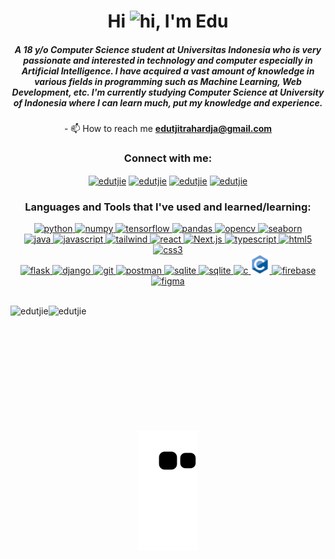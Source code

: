 <h1 align="center">Hi <img src="https://user-images.githubusercontent.com/1303154/88677602-1635ba80-d120-11ea-84d8-d263ba5fc3c0.gif" width="28px" height="28px" alt="hi">, I'm Edu</h1>
<h5 align="center">A 18 y/o Computer Science student at Universitas Indonesia who is very passionate and interested in technology and computer especially in Artificial Intelligence. I have acquired a vast amount of knowledge in various fields in programming such as Machine Learning, Web Development, etc. I'm currently studying Computer Science at University of Indonesia where I can learn much, put my knowledge and experience.</h3>

<p align="center">- 📫 How to reach me <a href="mailto:edutjitrahardja@gmail.com"><strong>edutjitrahardja@gmail.com</strong></a></p>

<h3 align="center">Connect with me:</h3>
<p align="center">
<a href="https://linkedin.com/in/edutjie" target="blank"><img align="center" src="https://raw.githubusercontent.com/rahuldkjain/github-profile-readme-generator/master/src/images/icons/Social/linked-in-alt.svg" alt="edutjie" height="30" width="30" /></a>
<a href="https://kaggle.com/edutjie" target="blank"><img align="center" src="https://raw.githubusercontent.com/rahuldkjain/github-profile-readme-generator/master/src/images/icons/Social/kaggle.svg" alt="edutjie" height="30" width="30" /></a>
<a href="https://instagram.com/edutjie" target="blank"><img align="center" src="https://raw.githubusercontent.com/rahuldkjain/github-profile-readme-generator/master/src/images/icons/Social/instagram.svg" alt="edutjie" height="30" width="30" /></a>
<a href="https://www.hackerrank.com/edutjie" target="blank"><img align="center" src="https://raw.githubusercontent.com/rahuldkjain/github-profile-readme-generator/master/src/images/icons/Social/hackerrank.svg" alt="edutjie" height="30" width="30" /></a>
</p>

<h3 align="center">Languages and Tools that I've used and learned/learning:</h3>
<p align="center">
    <a href="https://www.python.org" target="_blank" rel="noreferrer">
      <img
        src="https://img.shields.io/badge/-Python-black?style=flat-square&logo=python"
        alt="python"
        height="30"
      />
    </a>
    <a href="https://numpy.org/" target="_blank" rel="noreferrer">
      <img
        src="https://img.shields.io/badge/-Numpy-black?style=flat-square&logo=numpy&logoColor=005577"
        alt="numpy"
        height="30"
      />
    </a>
    <a href="https://pandas.pydata.org/" target="_blank" rel="noreferrer">
      <img
        src="https://img.shields.io/badge/-Pandas-black?style=flat-square&logo=pandas&logoColor=005599"
        alt="tensorflow"
        height="30"
      />
    </a>
    <a href="https://www.tensorflow.org" target="_blank" rel="noreferrer">
      <img
        src="https://img.shields.io/badge/-TensorFlow-black?style=flat-square&logo=TensorFlow&logoColor=23FF6F00"
        alt="pandas"
        height="30"
      />
    </a>
    <a href="https://opencv.org/" target="_blank" rel="noreferrer">
      <img
        src="https://img.shields.io/badge/-OpenCV-black?style=flat-square&logo=opencv&logoColor=990044"
        alt="opencv"
        height="30"
      />
    </a>
    <a href="https://seaborn.pydata.org/" target="_blank" rel="noreferrer">
      <img
        src="https://seaborn.pydata.org/_images/logo-mark-lightbg.svg"
        alt="seaborn"
        width="30"
        height="30"
      />
    </a>
    <br />
    <a href="https://www.java.com/en/" target="_blank" rel="noreferrer">
      <img
        src="https://img.shields.io/badge/-Java-black?style=flat-square&logo=java"
        alt="java"
        height="30"
      />
    </a>
    <a
      href="https://developer.mozilla.org/en-US/docs/Web/JavaScript"
      target="_blank"
      rel="noreferrer"
    >
      <img
        src="https://img.shields.io/badge/-Javascript-black?style=flat-square&logo=javascript"
        alt="javascript"
        height="30"
      />
    </a>
    <a href="https://tailwindcss.com/" target="_blank" rel="noreferrer">
      <img
        src="https://img.shields.io/badge/-TailwindCSS-black?style=flat-square&logo=tailwindcss"
        alt="tailwind"
        height="30"
      />
    </a>
      <a href="https://reactjs.org/" target="_blank" rel="noreferrer">
      <img
        src="https://img.shields.io/badge/-React-black?style=flat-square&logo=react"
        alt="react"
        height="30"
      />
    </a>
    <a href="https://nextjs.org/" target="_blank" rel="noreferrer">
      <img
        height="30"
        alt="Next.js"
        src="https://img.shields.io/badge/-Next-black?style=flat-square&logo=nextdotjs" />
    </a>
    <a href="https://www.typescriptlang.org/" target="_blank" rel="noreferrer">
      <img
        src="https://img.shields.io/badge/-Typescript-black?style=flat-square&logo=typescript"
        alt="typescript"
        height="30"
      />
    </a>
    <a href="https://www.w3.org/html/" target="_blank" rel="noreferrer">
      <img
        src="https://img.shields.io/badge/-HTML5-black?style=flat-square&logo=html5"
        alt="html5"
        height="30"
      />
    </a>
    <a href="https://www.w3schools.com/css/" target="_blank" rel="noreferrer">
      <img
        src="https://img.shields.io/badge/-CSS3-black?style=flat-square&logo=css3&logoColor=1572B6"
        alt="css3"
        height="30"
      />
    </a>
    <br />
    <a
      href="https://flask.palletsprojects.com/"
      target="_blank"
      rel="noreferrer"
    >
      <img
        src="https://img.shields.io/badge/-Flask-black?style=flat-square&logo=flask"
        alt="flask"
        height="30"
      />
    </a>
    <a href="https://www.djangoproject.com/" target="_blank" rel="noreferrer">
      <img
        src="https://img.shields.io/badge/-Django-black?style=flat-square&logo=django&logoColor=008800"
        alt="django"
        height="30"/>
    </a>
    <a href="https://git-scm.com/" target="_blank" rel="noreferrer">
      <img
        src="https://img.shields.io/badge/-Git-black?style=flat-square&logo=git"
        alt="git"
        height="30"
      />
    </a>
    <a href="https://postman.com" target="_blank" rel="noreferrer">
      <img
        src="https://img.shields.io/badge/-Postman-black?style=flat-square&logo=postman"
        alt="postman"
        height="30"
      />
    </a>
    <a href="https://www.sqlite.org/" target="_blank" rel="noreferrer">
      <img
        src="https://img.shields.io/badge/-SQLite-black?style=flat-square&logo=sqlite&logoColor=blue"
        alt="sqlite"
        height="30"
      />
    </a>
    <a href="https://www.mysql.com" target="_blank" rel="noreferrer">
      <img
        src="https://img.shields.io/badge/MySQL-black?style=flat-square&logo=mysql&logoColor=blue"
        alt="sqlite"
        height="30"
      />
    </a>
    <a href="https://www.cprogramming.com/" target="_blank" rel="noreferrer">
      <img
        src="https://img.shields.io/badge/C%2B%2B-black?style=flat-square&logo=c%2B%2B&logoColor=white"
        alt="c"
        height="30"
      />
    </a>
    <a href="https://www.cprogramming.com/" target="_blank" rel="noreferrer">
      <img
        src="https://raw.githubusercontent.com/devicons/devicon/master/icons/c/c-original.svg"
        alt="c"
        width="30"
        height="30"
      />
    </a>
    <a href="https://firebase.google.com/" target="_blank" rel="noreferrer">
      <img
        src="https://www.vectorlogo.zone/logos/firebase/firebase-icon.svg"
        alt="firebase" width="30"
        height="30"/>
    </a>
    <a href="https://www.figma.com/" target="_blank" rel="noreferrer">
      <img
        src="https://www.vectorlogo.zone/logos/figma/figma-icon.svg"
        alt="figma"
        width="30"
        height="30"
      />
    </a>
  </p>

<br />
<div style="display: flex;" align="center"> 
    <img src="https://github-readme-stats.vercel.app/api?username=edutjie&show_icons=true&theme=tokyonight&locale=en" alt="edutjie" height="200" />
    <img src="https://github-readme-stats.vercel.app/api/top-langs?username=edutjie&show_icons=true&theme=tokyonight&locale=en&layout=compact" alt="edutjie"  height="200" />
</div>

<div align="center">
    <img src="https://github.com/rafaballerini/rafaballerini/blob/output/github-contribution-grid-snake.svg" alt="Snake Animation" />
</div>

<!--
**edutjie/edutjie** is a ✨ _special_ ✨ repository because its `README.md` (this file) appears on your GitHub profile.

Here are some ideas to get you started:

- 🔭 I’m currently working on ...
- 🌱 I’m currently learning ...
- 👯 I’m looking to collaborate on ...
- 🤔 I’m looking for help with ...
- 💬 Ask me about ...
- 📫 How to reach me: ...
- 😄 Pronouns: ...
- ⚡ Fun fact: ...
-->
